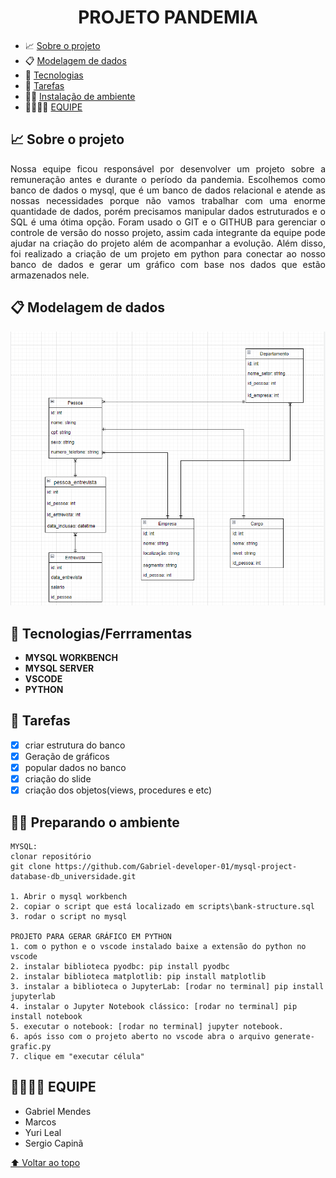 <h1 id="nome-do-projeto" align="center">PROJETO PANDEMIA</h1>

  - 📈 [Sobre o projeto](#about)
  - 📋 [Modelagem de dados](#data-modeling)
  - 🤖 [Tecnologias](#technologies)
  - 🎊 [Tarefas](#features)
  - 🧑‍🔧 [Instalação de ambiente](#environment-install)
  - 👨‍👨‍👦‍👦 [EQUIPE](#squad)
    

<h2 id="about">📈 Sobre o projeto </h2>
<p align="justify"> Nossa equipe ficou responsável por desenvolver um projeto sobre a remuneração antes e durante o período da pandemia. Escolhemos como banco de dados o mysql, que é um banco de dados relacional e atende as nossas necessidades porque não vamos trabalhar com uma enorme quantidade de dados, porém precisamos manipular dados estruturados e o SQL é uma ótima opção.
Foram usado o GIT e o GITHUB para gerenciar o controle de versão do nosso projeto, assim cada integrante da equipe pode ajudar na criação do projeto além de acompanhar a evolução. Além disso, foi realizado a criação de um projeto em python para conectar ao nosso banco de dados e gerar um gráfico com base nos dados que estão armazenados nele.</p>


<h2 id="data-modeling">📋 Modelagem de dados</h2>

![modelo-projeto](data-modeling/project-data-modeling.png)

<h2 id="technologies">🤖 Tecnologias/Ferrramentas</h2>

- **MYSQL WORKBENCH**
- **MYSQL SERVER**
- **VSCODE**
- **PYTHON**

<h2 id="features">🎊 Tarefas</h2>

- [x] criar estrutura do banco
- [x] Geração de gráficos
- [X] popular dados no banco
- [X] criação do slide
- [X] criação dos objetos(views, procedures e etc)

<h2 id="environment-install"> 🧑‍🔧 Preparando o ambiente</h2>

```
MYSQL:
clonar repositório
git clone https://github.com/Gabriel-developer-01/mysql-project-database-db_universidade.git

1. Abrir o mysql workbench
2. copiar o script que está localizado em scripts\bank-structure.sql
3. rodar o script no mysql

PROJETO PARA GERAR GRÁFICO EM PYTHON
1. com o python e o vscode instalado baixe a extensão do python no vscode
2. instalar biblioteca pyodbc: pip install pyodbc
2. instalar biblioteca matplotlib: pip install matplotlib
3. instalar a biblioteca o JupyterLab: [rodar no terminal] pip install jupyterlab
4. instalar o Jupyter Notebook clássico: [rodar no terminal] pip install notebook
5. executar o notebook: [rodar no terminal] jupyter notebook.
6. após isso com o projeto aberto no vscode abra o arquivo generate-grafic.py
7. clique em "executar célula"
```
## 
<h2 id="squad">👨‍👨‍👦‍👦 EQUIPE</h2>

- Gabriel Mendes
- Marcos
- Yuri Leal
- Sergio Capinã

[⬆ Voltar ao topo](#nome-do-projeto)
